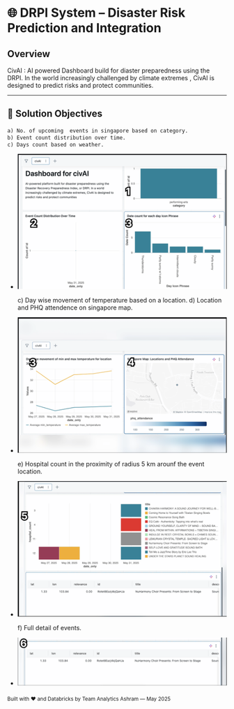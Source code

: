
# 🌐 DRPI System – Disaster Risk Prediction and Integration

## Overview

CivAI : AI powered Dashboard build for diaster preparedness using the DRPI.
In the world increasingly challenged by climate extremes , 
CivAI is designed to predict risks and protect communities.

---

## 🎯 Solution Objectives


    a) No. of upcoming  events in singapore based on category.
    b) Event count distribution over time.
    c) Days count based on weather.
- ![ ](../images/Dashboard/D1.png)


    c) Day wise movement of temperature based on a location.
    d) Location and PHQ attendence on singapore map.
- ![alt text](../images/Dashboard/D2.png)


    e) Hospital count in the proximity of radius 5 km arounf the event location.
- ![alt text](../images/Dashboard/D3.png)


    f) Full detail of events.
- ![alt text](../images/Dashboard/D4.png)




<sub>Built with ❤️ and Databricks by Team Analytics Ashram — May 2025</sub>